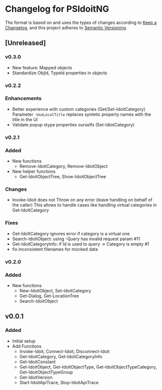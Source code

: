 # Changelog for PSIdoitNG

The format is based on and uses the types of changes according to [Keep a Changelog](https://keepachangelog.com/en/1.0.0/),
and this project adheres to [Semantic Versioning](https://semver.org/spec/v2.0.0.html).

## [Unreleased]

### v0.3.0
- New feature: Mapped objects
- Standardize ObjId, TypeId properties in objects


### v0.2.2

### Enhancements
- Better experience with custom categories (Get/Set-IdoitCategory)
  Parameter ```-UseLocalTitle``` replaces syntetic property names with the title in the UI
- Validate popup stype properties ourselfs (Set-IdiotCategory)

### v0.2.1

### Added
- New functions
  - Remove-IdoitCategory, Remove-IdoitObject
- New helper functions
  - Get-IdoitObjectTree, Show-IdoitObjectTree

### Changes
- Invoke-Idoit does not Throw on any error (leave handling on behalf of the caller)
  This allows to handle cases like handling virtual categories in Get-IdoItCategory

### Fixes
- Get-IdoItCategory ignores error if category is a virtual one
- Search-IdoItObject: using -Query has invalid request param #11
- Get-IdoitCategoryInfo: if Id is used to query -> Category is empty #1
- fix inconsistent filenames for mocked data

### v0.2.0

### Added

- New functions
  - New-IdoitObject, Set-IdoitCategory
  - Get-Dialog, Get-LocationTree
  - Search-IdoitObject

## v0.0.1

### Added
- Initial setup
- Add Functions
  - Invoke-Idoit, Connect-Idoit, Disconnect-Idoit
  - Get-IdoitCategory, Get-IdoitCategoryInfo
  - Get-IdoitConstant
  - Get-IdoitObject, Get-IdoitObjectType, Get-IdoitObjectTypeCategory, Get-IdoitObjectTypeGroup
  - Get-IdoitVersion
  - Start-IdoitApiTrace, Stop-IdoitApiTrace

